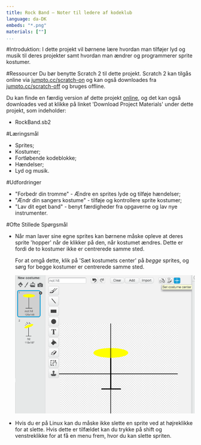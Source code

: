 ```yaml
---
title: Rock Band — Noter til ledere af kodeklub 
language: da-DK
embeds: "*.png"
materials: [""]
...
```


#Introduktion:
I dette projekt vil børnene lære hvordan man tilføjer lyd og musik til deres projekter samt hvordan man ændrer og programmerer sprite kostumer.

#Ressourcer
Du bør benytte Scratch 2 til dette projekt. Scratch 2 kan tilgås online via [jumpto.cc/scratch-on](http://jumpto.cc/scratch-on) og kan også downloades fra  [jumpto.cc/scratch-off](http://jumpto.cc/scratch-off) og bruges offline.

Du kan finde en færdig version af dette projekt <a href="http://scratch.mit.edu/projects/26741186/#editor">online</a>, og det kan også downloades ved at klikke på linket 'Download Project Materials' under dette projekt, som indeholder: 

+ RockBand.sb2

#Læringsmål
+ Sprites;
+ Kostumer;
+ Fortløbende kodeblokke;
+ Hændelser;
+ Lyd og musik.

#Udfordringer
+ "Forbedr din tromme" - Ændre en sprites lyde og tilføje hændelser; 
+ "Ændr din sangers kostume" - tilføje og kontrollere sprite kostumer; 
+ "Lav dit eget band" - benyt færdigheder fra opgaverne og lav nye instrumenter.

#Ofte Stillede Spørgsmål
+ Når man laver sine egne sprites kan børnene måske opleve at deres sprite 'hopper' når de klikker på den, når kostumet ændres. Dette er fordi de to kostumer ikke er centrerede samme sted.

	For at omgå dette, klik på 'Sæt kostumets center' på _begge_ sprites, og sørg for begge kostumer er centrerede samme sted.

	![screenshot](band-center.png)

+ Hvis du er på Linux kan du måske ikke slette en sprite ved at højreklikke for at slette. Hvis dette er tilfældet kan du trykke på shift og venstreklikke for at få en menu frem, hvor du kan slette spriten.
